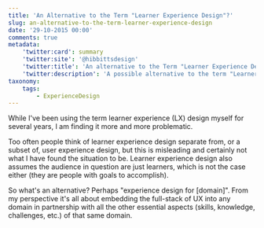 ```yaml
---
title: 'An Alternative to the Term "Learner Experience Design"?'
slug: an-alternative-to-the-term-learner-experience-design
date: '29-10-2015 00:00'
comments: true
metadata:
    'twitter:card': summary
    'twitter:site': '@hibbittsdesign'
    'twitter:title': 'An alternative to the Term "Learner Experience Design"?'
    'twitter:description': 'A possible alternative to the term "Learner Experience Design"'
taxonomy:
    tags:
        - ExperienceDesign
---
```


While I've been using the term learner experience (LX) design myself for several years, I am finding it more and more problematic.  

Too often people think of learner experience design separate from, or a subset of, user experience design, but this is misleading and certainly not what I have found the situation to be. Learner experience design also assumes the audience in question are just learners, which is not the case either (they are people with goals to accomplish).

So what's an alternative? Perhaps "experience design for [domain]". From my perspective it's all about embedding the full-stack of UX into any domain in partnership with all the other essential aspects (skills, knowledge, challenges, etc.) of that same domain.
